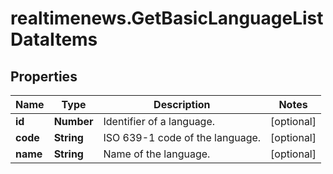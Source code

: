 # realtimenews.GetBasicLanguageListDataItems

## Properties

Name | Type | Description | Notes
------------ | ------------- | ------------- | -------------
**id** | **Number** | Identifier of a language. | [optional] 
**code** | **String** | ISO 639-1 code of the language. | [optional] 
**name** | **String** | Name of the language. | [optional] 


